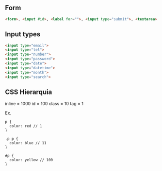 ## Form

``` html
<form>, <input #id>, <label for="">, <input type="submit">, <textarea>, <input type="radio">, <input type="checkbox">, <select>, <option>
```

## Input types

``` html
<input type="email">
<input type="tel">
<input type="number">
<input type="password">
<input type="date">
<input type="datetime">
<input type="month">
<input type="search">
```

## CSS Hierarquia

inline = 1000
id = 100
class = 10
tag = 1

Ex. 
```
p {
  color: red // 1
}

.p p {
  color: blue // 11  
}

#p {
  color: yellow // 100
}

```